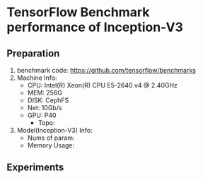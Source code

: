 # TensorFlow Benchmark performance of Inception-V3

## Preparation
1. benchmark code: https://github.com/tensorflow/benchmarks
2. Machine Info:
    - CPU: Intel(R) Xeon(R) CPU E5-2640 v4 @ 2.40GHz
    - MEM: 256G
    - DISK: CephFS
    - Net: 10Gb/s
    - GPU: P40
        - Topo: 
3. Model(Inception-V3) Info:
    - Nums of param: 
    - Memory Usage: 

## Experiments
